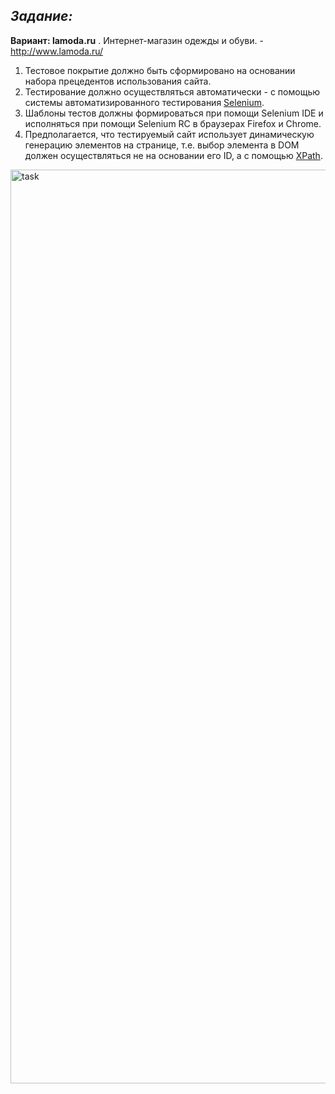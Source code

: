 ## ***Задание:***

<div class="task" id="_stportletlab3_WAR_stportlet_textBlock"><span class="portlet-msg-success"><b>Вариант: lamoda.ru</b> . Интернет-магазин одежды и обуви. - <a href="http://www.lamoda.ru/" target="_blank">http://www.lamoda.ru/</a></span></div>

<ol>
	<li>
		Тестовое покрытие должно быть сформировано на основании набора прецедентов использования сайта.</li>
	<li>
		Тестирование должно осуществляться автоматически - с помощью системы автоматизированного тестирования <a href="http://docs.seleniumhq.org/" target="_blank">Selenium</a>.</li>
	<li>
		Шаблоны тестов должны формироваться при помощи Selenium IDE и исполняться при помощи Selenium RC в браузерах Firefox и Chrome.</li>
	<li>
		Предполагается, что тестируемый сайт использует динамическую генерацию элементов на странице, т.е. выбор элемента в DOM должен осуществляться не на основании его ID, а с помощью <a href="http://ru.wikipedia.org/wiki/XPath" target="_blank">XPath</a>.</li>
</ol>

<img width="1462" src="./assets/task.png" alt="task"/>
